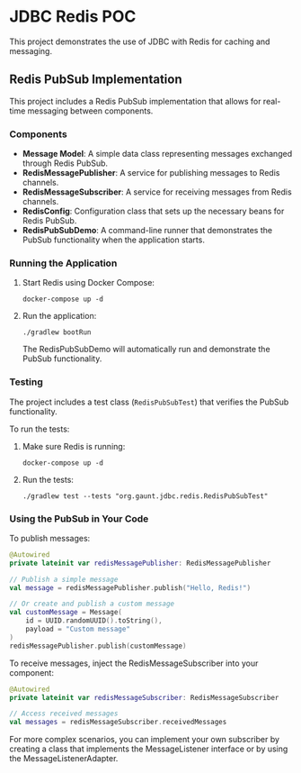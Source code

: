 # JDBC Redis POC

This project demonstrates the use of JDBC with Redis for caching and messaging.

## Redis PubSub Implementation

This project includes a Redis PubSub implementation that allows for real-time messaging between components.

### Components

- **Message Model**: A simple data class representing messages exchanged through Redis PubSub.
- **RedisMessagePublisher**: A service for publishing messages to Redis channels.
- **RedisMessageSubscriber**: A service for receiving messages from Redis channels.
- **RedisConfig**: Configuration class that sets up the necessary beans for Redis PubSub.
- **RedisPubSubDemo**: A command-line runner that demonstrates the PubSub functionality when the application starts.

### Running the Application

1. Start Redis using Docker Compose:
   ```
   docker-compose up -d
   ```

2. Run the application:
   ```
   ./gradlew bootRun
   ```

   The RedisPubSubDemo will automatically run and demonstrate the PubSub functionality.

### Testing

The project includes a test class (`RedisPubSubTest`) that verifies the PubSub functionality.

To run the tests:

1. Make sure Redis is running:
   ```
   docker-compose up -d
   ```

2. Run the tests:
   ```
   ./gradlew test --tests "org.gaunt.jdbc.redis.RedisPubSubTest"
   ```

### Using the PubSub in Your Code

To publish messages:

```kotlin
@Autowired
private lateinit var redisMessagePublisher: RedisMessagePublisher

// Publish a simple message
val message = redisMessagePublisher.publish("Hello, Redis!")

// Or create and publish a custom message
val customMessage = Message(
    id = UUID.randomUUID().toString(),
    payload = "Custom message"
)
redisMessagePublisher.publish(customMessage)
```

To receive messages, inject the RedisMessageSubscriber into your component:

```kotlin
@Autowired
private lateinit var redisMessageSubscriber: RedisMessageSubscriber

// Access received messages
val messages = redisMessageSubscriber.receivedMessages
```

For more complex scenarios, you can implement your own subscriber by creating a class that implements the MessageListener interface or by using the MessageListenerAdapter.